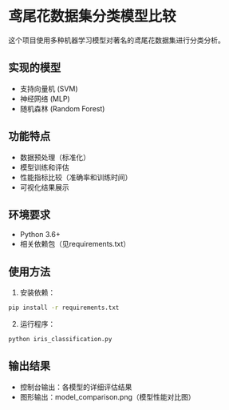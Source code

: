 # 鸢尾花数据集分类模型比较

这个项目使用多种机器学习模型对著名的鸢尾花数据集进行分类分析。

## 实现的模型
- 支持向量机 (SVM)
- 神经网络 (MLP)
- 随机森林 (Random Forest)

## 功能特点
- 数据预处理（标准化）
- 模型训练和评估
- 性能指标比较（准确率和训练时间）
- 可视化结果展示

## 环境要求
- Python 3.6+
- 相关依赖包（见requirements.txt）

## 使用方法
1. 安装依赖：
```bash
pip install -r requirements.txt
```

2. 运行程序：
```bash
python iris_classification.py
```

## 输出结果
- 控制台输出：各模型的详细评估结果
- 图形输出：model_comparison.png（模型性能对比图） 